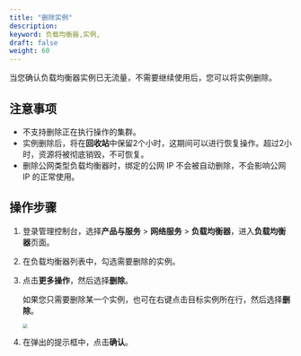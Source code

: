 ```yaml
---
title: "删除实例"
description: 
keyword: 负载均衡器,实例,
draft: false
weight: 60
---
```


当您确认负载均衡器实例已无流量，不需要继续使用后，您可以将实例删除。

## 注意事项

- 不支持删除正在执行操作的集群。
- 实例删除后，将在**回收站**中保留2个小时，这期间可以进行恢复操作。超过2小时，资源将被彻底销毁，不可恢复。
- 删除公网类型负载均衡器时，绑定的公网 IP 不会被自动删除，不会影响公网 IP 的正常使用。

## 操作步骤

1. 登录管理控制台，选择**产品与服务** > **网络服务** > **负载均衡器**，进入**负载均衡器**页面。

2. 在负载均衡器列表中，勾选需要删除的实例。

3. 点击**更多操作**，然后选择**删除**。

   如果您只需要删除某一个实例，也可在右键点击目标实例所在行，然后选择**删除**。

   <img src="../../../_images/delete_lb.png" style="zoom:50%;" />

4. 在弹出的提示框中，点击**确认**。
